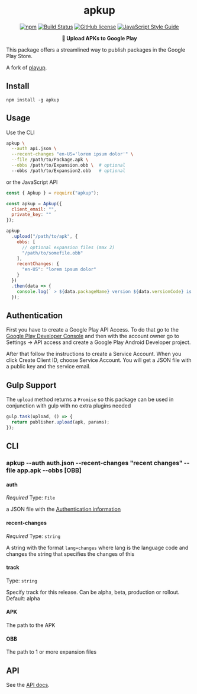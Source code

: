 <h1 align="center">apkup</h1>

<p align="center">
<a href="https://www.npmjs.com/package/apkup"><img src="https://img.shields.io/npm/v/apkup.svg?style=flat" alt="npm"></a>
<a href="https://travis-ci.org/Filiosoft/apkup"><img src="https://travis-ci.org/Filiosoft/apkup.svg?branch=master" alt="Build Status"></a>
<a href="https://coveralls.io/github/filiosoft/apkup?branch=master"><img src="https://coveralls.io/repos/filiosoft/apkup/badge.svg?branch=master&service=github" alt="GitHub license"></a>
<a href="https://standardjs.com"><img src="https://img.shields.io/badge/code_style-standard-brightgreen.svg" alt="JavaScript Style Guide"></a>

</p>
<p align="center"><b>🚀 Upload APKs to Google Play</b></p>

This package offers a streamlined way to publish packages in the Google Play Store.

A fork of [playup](https://github.com/jeduan/playup).

## Install

```
npm install -g apkup
```

## Usage

Use the CLI

```bash
apkup \
  --auth api.json \
  --recent-changes "en-US='lorem ipsum dolor'" \
  --file /path/to/Package.apk \
  --obbs /path/to/Expansion.obb \  # optional
  --obbs /path/to/Expansion2.obb   # optional
```

or the JavaScript API

```javascript
const { Apkup } = require("apkup");

const apkup = Apkup({
  client_email: "",
  private_key: ""
});

apkup
  .upload("/path/to/apk", {
    obbs: [
      // optional expansion files (max 2)
      "/path/to/somefile.obb"
    ],
    recentChanges: {
      "en-US": "lorem ipsum dolor"
    }
  })
  .then(data => {
    console.log(` > ${data.packageName} version ${data.versionCode} is up!`);
  });
```

## Authentication

First you have to create a Google Play API Access. To do that go to the
[Google Play Developer Console](https://play.google.com/apps/publish) and then
with the account owner go to Settings -> API access and create a Google Play
Android Developer project.

After that follow the instructions to create a Service Account.
When you click Create Client ID, choose Service Account. You will get a JSON file
with a public key and the service email.

## Gulp Support

The `upload` method returns a `Promise` so this package can be used in conjunction with gulp with no extra plugins needed

```javascript
gulp.task(upload, () => {
  return publisher.upload(apk, params);
});
```

## CLI

### apkup --auth auth.json --recent-changes "recent changes" --file app.apk --obbs [OBB]

#### auth

_Required_
Type: `File`

a JSON file with the [Authentication information](#authentication)

#### recent-changes

_Required_
Type: `string`

A string with the format `lang=changes` where lang is the language code and changes the string that specifies the changes of this

#### track

Type: `string`

Specify track for this release. Can be alpha, beta, production or rollout. Default: alpha

#### APK

The path to the APK

#### OBB

The path to 1 or more expansion files

## API

See the [API docs](https://oss.filiosoft.com/apkup).
